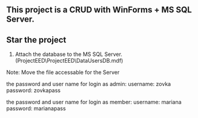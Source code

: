 This project is a CRUD with WinForms + MS SQL Server.
--------------------

Star the project
----------------

1) Attach the database to the MS SQL Server. (ProjectEED\ProjectEED\DataUsersDB.mdf)

Note: Move the file accessable for the Server


the password and user name for login as admin:
username: zovka
password: zovkapass

the password and user name for login as member:
username: mariana
password: marianapass
